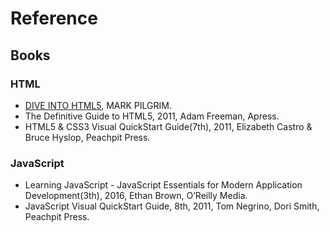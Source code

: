 # Reference

## Books
### HTML
* [DIVE INTO HTML5](http://diveintohtml5.info/), MARK PILGRIM.
* The Definitive Guide to HTML5, 2011, Adam Freeman, Apress.
* HTML5 & CSS3 Visual QuickStart Guide(7th), 2011, Elizabeth Castro & Bruce Hyslop, Peachpit Press.

### JavaScript
* Learning JavaScript - JavaScript Essentials for Modern Application Development(3th), 2016, Ethan Brown, O’Reilly Media.
* JavaScript Visual QuickStart Guide, 8th, 2011, Tom Negrino, Dori Smith, Peachpit Press.
